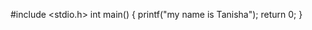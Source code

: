 #include <stdio.h>
int main()
{
printf("my name is Tanisha");
return 0;
}

<!---
tanisharawat003/tanisharawat003 is a ✨ special ✨ repository because its `README.md` (this file) appears on your GitHub profile.
You can click the Preview link to take a look at your changes.
--->
